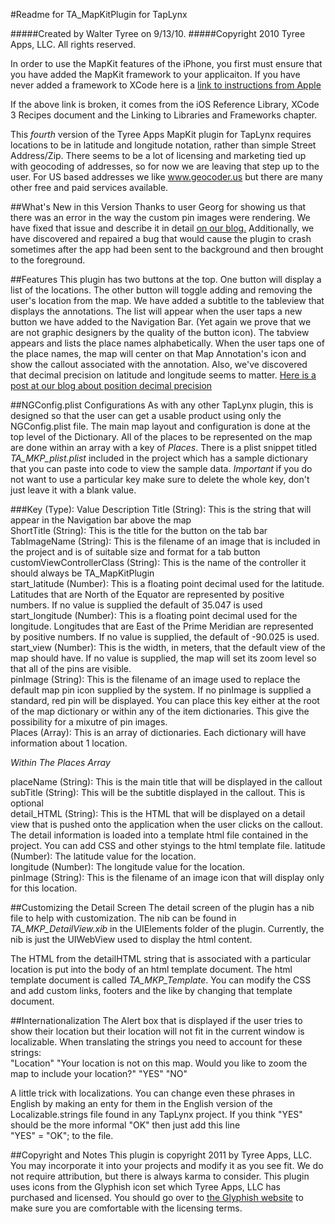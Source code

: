 #Readme for TA\_MapKitPlugin for TapLynx

#####Created by Walter Tyree on 9/13/10.
#####Copyright 2010 Tyree Apps, LLC. All rights reserved.

In order to use the MapKit features of the iPhone, you first must ensure that you have added the 
MapKit framework to your applicaiton. If you have never added a framework to XCode here is a [link
to instructions from Apple](http://developer.apple.com/library/ios/#recipes/XcodeRecipes/Linking_to_Libraries_and_Frameworks/Linking_to_Libraries_and_Frameworks.html)

If the above link is broken, it comes from the iOS Reference Library, XCode 3 Recipes document
and the Linking to Libraries and Frameworks chapter.

This *fourth* version of the Tyree Apps MapKit plugin for TapLynx requires locations to be in
latitude and longitude notation, rather than simple Street Address/Zip. There seems to
be a lot of licensing and marketing tied up with geocoding of addresses, so for now we
are leaving that step up to the user. For US based addresses we like www.geocoder.us but
there are many other free and paid services available.

##What's New in this Version
Thanks to user Georg for showing us that there was an error in the way the custom pin images were rendering. We have fixed that issue and describe it in detail [on our blog.](http://blog.tyreeapps.com/2011/04/mapkit-custom-images-and-offset-issues.html) Additionally, we have discovered and repaired a bug that would cause the plugin to crash sometimes after the app had been sent to the background and then brought to the foreground.

##Features
This plugin has two buttons at the top. One button will display a list of the locations. The other button will toggle adding and removing the user's location from the map.
We have added a subtitle to the tableview that displays the annotations. The list will appear when the user taps a new button we have added to the Navigation Bar. \(Yet again we prove that we are not graphic designers by the quality of the button icon\). The tabview appears and lists the place names alphabetically. When the user taps one of the place names, the map will center on that Map Annotation's icon and show the callout associated with the annotation. Also, we've discovered that decimal precision on latitude and longitude seems to matter. [Here is a post at our blog about position decimal precision](http://blog.tyreeapps.com/2011/02/mapkit-latlong-errors-and-decimal.html)

##NGConfig.plist Configurations
As with any other TapLynx plugin, this is designed so that the user can get a usable product using only the NGConfig.plist file. The main map layout and configuration is done at the top level of the Dictionary. All of the places to be represented on the map are done within an array with a key of _Places_. There is a plist snippet titled _TA\_MKP\_plist.plist_ included in the project which has a sample dictionary that you can paste into code to view the sample data. _Important_ if you do not want to use a particular key make sure to delete the whole key, don\'t just leave it with a blank value.

###Key \(Type\): Value Description
Title \(String\): This is the string that will appear in the Navigation bar above the map  
ShortTitle \(String\): This is the title for the button on the tab bar  
TabImageName \(String\): This is the filename of an image that is included in the project and is of suitable size and format for a tab button  
customViewControllerClass \(String\): This is the name of the controller it should always be TA\_MapKitPlugin  
start\_latitude \(Number\): This is a floating point decimal used for the latitude. Latitudes that are North of the Equator are represented by positive numbers. If no value is supplied the default of 35.047 is used  
start\_longitude \(Number\): This is a floating point decimal used for the longitude. Longitudes that are East of the Prime Meridian are represented by positive numbers. If no value is supplied, the default of -90.025 is used.  
start\_view \(Number\): This is the width, in meters, that the default view of the map should have. If no value is supplied, the map will set its zoom level so that all of the pins are visible.  
pinImage \(String\): This is the filename of an image used to replace the default map pin icon supplied by the system. If no pinImage is supplied a standard, red pin will be displayed. You can place this key either at the root of the map dictionary or within any of the item dictionaries. This give the possibility for a mixutre of pin images.  
Places \(Array\): This is an array of dictionaries. Each dictionary will have information about 1 location.  

_Within The Places Array_

placeName \(String\): This is the main title that will be displayed in the callout  
subTitle \(String\): This will be the subtitle displayed in the callout. This is optional  
detail\_HTML \(String\): This is the HTML that will be displayed on a detail view that is pushed onto the application when the user clicks on the callout. The detail information is loaded into a template html file contained in the project. You can add CSS and other styings to the html template file. 
latitude \(Number\): The latitude value for the location.  
longitude \(Number\): The longitude value for the location.  
pinImage \(String\): This is the filename of an image icon that will display only for this location.  

##Customizing the Detail Screen
The detail screen of the plugin has a nib file to help with customization. The nib can be found in _TA\_MKP\_DetailView.xib_ in the UIElements folder of the plugin. Currently, the nib is just the UIWebView used to display the html content.

The HTML from the detailHTML string that is associated with a particular location is put into the body of an html template document. The html template document is called _TA\_MKP\_Template_. You can modify the CSS and add custom links, footers and the like by changing that template document.

##Internationalization
The Alert box that is displayed if the user tries to show their location but their location will not fit in the current window is localizable. When translating the strings you need to account for these strings:  
    "Location"
    "Your location is not on this map. Would you like to zoom the map to include your location?"
    "YES"
    "NO"

A little trick with localizations. You can change even these phrases in English by making an enty for them in the English version of the Localizable.strings file found in any TapLynx project. If you think "YES" should be the more informal "OK" then just add this line  
    "YES" = "OK";
to the file.

##Copyright and Notes
This plugin is copyright 2011 by Tyree Apps, LLC. You may incorporate it into your projects and modify it as you see fit. We do not require attribution, but there is always karma to consider. This plugin uses icons from the Glyphish icon set which Tyree Apps, LLC has purchased and licensed. You should go over to [the Glyphish website](http://www.glyphish.com) to make sure you are comfortable with the licensing terms.
